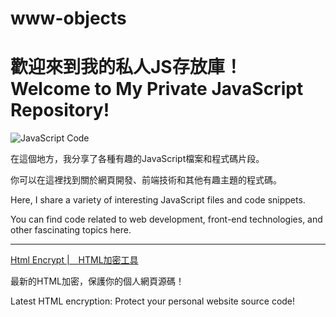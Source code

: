 # www-objects



<h1>歡迎來到我的私人JS存放庫！ <br>
Welcome to My Private JavaScript Repository!</h1>


![JavaScript Code](https://v8953014.github.io/www-objects/JS-title.jpg)

<p>
在這個地方，我分享了各種有趣的JavaScript檔案和程式碼片段。</p>
<p>你可以在這裡找到關於網頁開發、前端技術和其他有趣主題的程式碼。</p>

<p>Here, I share a variety of interesting JavaScript files and code snippets.</p>
<p>You can find code related to web development, front-end technologies, and other fascinating topics here.</p>

---

<a href="https://v8953014.github.io/www-objects/html-encrypt/index.html">Html Encrypt |　HTML加密工具 </a>
<p>最新的HTML加密，保護你的個人網頁源碼！　</p>
<p>Latest HTML encryption: Protect your personal website source code!</p>


